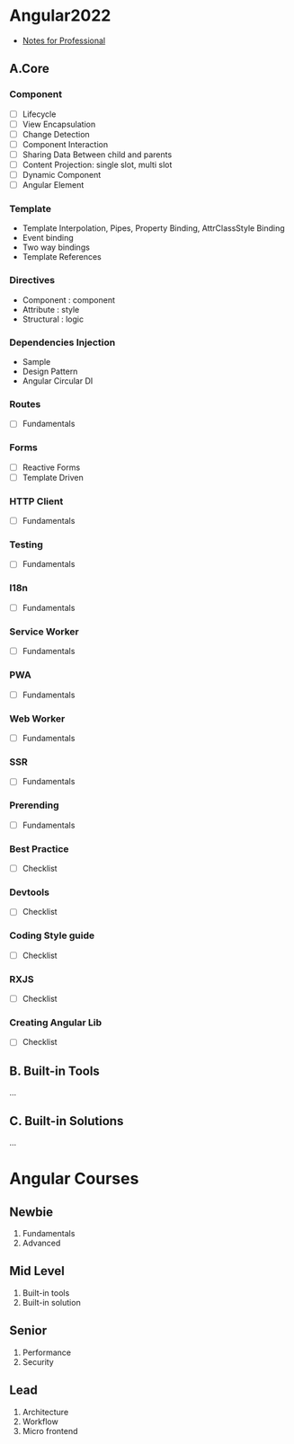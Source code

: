 # Angular2022

- [Notes for Professional](https://gist.github.com/misostack/34c91c01eb462ec0bcfa8ecd468de048)

## A.Core

### Component

- [ ] Lifecycle
- [ ] View Encapsulation
- [ ] Change Detection
- [ ] Component Interaction
- [ ] Sharing Data Between child and parents
- [ ] Content Projection: single slot, multi slot
- [ ] Dynamic Component
- [ ] Angular Element

### Template

- Template Interpolation, Pipes, Property Binding, AttrClassStyle Binding
- Event binding
- Two way bindings
- Template References

### Directives

- Component : component
- Attribute : style
- Structural : logic

### Dependencies Injection

- Sample
- Design Pattern
- Angular Circular DI

### Routes

- [ ] Fundamentals

### Forms

- [ ] Reactive Forms
- [ ] Template Driven

### HTTP Client

- [ ] Fundamentals

### Testing

- [ ] Fundamentals

### I18n

- [ ] Fundamentals

### Service Worker

- [ ] Fundamentals

### PWA

- [ ] Fundamentals

### Web Worker

- [ ] Fundamentals

### SSR

- [ ] Fundamentals

### Prerending

- [ ] Fundamentals

### Best Practice

- [ ] Checklist

### Devtools

- [ ] Checklist

### Coding Style guide

- [ ] Checklist

### RXJS

- [ ] Checklist

### Creating Angular Lib

- [ ] Checklist

## B. Built-in Tools

...

## C. Built-in Solutions

...

# Angular Courses

## Newbie

1. Fundamentals
2. Advanced

## Mid Level

1. Built-in tools
2. Built-in solution

## Senior

1. Performance
2. Security

## Lead

1. Architecture
2. Workflow
3. Micro frontend

